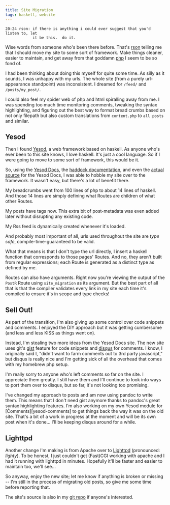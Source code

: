 ```yaml
---
title: Site Migration
tags: haskell, website
---
```


    20:24 rson: if there is anything i could ever suggest that you'd listen to, let
                it be this.  do it.

Wise words from someone who's been there before. That's [rson][] telling 
me that I should move my site to some sort of framework. Make things 
cleaner, easier to maintain, and get away from that goddamn [php][] I 
seem to be so fond of.

I had been thinking about doing this myself for quite some time. As 
silly as it sounds, I was unhappy with my urls. The whole site (from a 
purely url-appearance standpoint) was inconsistent. I dreamed for 
`/feed/` and `/posts/my_post/`.

I could also feel my spider web of php and html spiralling away from me. 
I was spending too much time monitoring comments, tweaking the syntax 
highlighting, and figuring out the best way to format bread crumbs based 
on not only filepath but also custom translations from `content.php` to 
`all posts` and similar.

## Yesod

Then I found [Yesod][yesod-docs], a web framework based on haskell. As 
anyone who's ever been to this site knows, I love haskell. It's just a 
cool language. So if I were going to move to some sort of framework, 
this would be it.

So, using the [Yesod Docs][yesod-docs], the [haddock 
documentation][haddocks], and even the [actual source][docs-source] for 
the Yesod Docs, I was able to hobble my site over to the framework. It 
wasn't easy, but there's a lot of benefit there.

My breadcrumbs went from 100 lines of php to about 14 lines of haskell. 
And those 14 lines are simply defining what Routes are children of what 
other Routes.

My posts have tags now. This extra bit of post-metadata was even added 
later without disrupting any existing code.

My Rss feed is dynamically created whenever it's loaded.

And probably most important of all, urls used throughout the site are 
*type safe*, compile-time-guaranteed to be valid.

What that means is that I don't type the url directly, I insert a 
haskell function that corresponds to those pages' Routes. And no, they 
aren't built from regular expressions; each Route is generated as a 
distinct type as defined by me.

Routes can also have arguments. Right now you're viewing the output of 
the `PostR` Route using `site_migration` as its argument. But the best 
part of all that is that the compiler validates every link in my site 
each time it's compiled to ensure it's in scope and type checks!

## Sell Out!

As part of the transition, I'm also giving up some control over code 
snippets and comments. I enjoyed the DIY approach but it was getting 
cumbersome (and less and less KISS as things went on).

Instead, I'm stealing two more ideas from the Yesod Docs site. The new 
site uses git's [gist][] feature for code snippets and [disqus][] for 
comments. I know, I originally said I, "didn't want to farm comments out 
to 3rd party javascript," but disqus is really nice and I'm getting sick 
of all the overhead that comes with my homebrew php setup.

I'm really sorry to anyone who's left comments so far on the site.  I 
appreciate them greatly. I still have them and I'll continue to look 
into ways to port them over to disqus, but so far, it's not looking too 
promising.

<div class="well">
I've changed my approach to posts and am now using pandoc to write them. 
This means that I don't need gist anymore thanks to pandoc's great 
syntax highlighting features. I'm also working on my own Yesod module 
for [Comments][yesod-comments] to get things back the way it was on the 
old site. That's a bit of a work in progress at the moment and will be 
its own post when it's done... I'll be keeping disqus around for a 
while.
</div>

## Lighttpd

Another change I'm making is from Apache over to [Lighttpd][lighttpd] 
(pronounced: *lighty*). To be honest, I just couldn't get (Fast)CGI 
working with apache and I had it running with lighttpd in minutes. 
Hopefully it'll be faster and easier to maintain too, we'll see...

So anyway, enjoy the new site; let me know if anything is broken or 
missing -- I'm still in the process of migrating old posts, so give me 
some time before reporting that.

The site's source is also in my [git repo][site-source] if anyone's 
interested.

[rson]: http://rsontech.net                    "rson tech"
[php]:  http://arch.har-ikkje.net/gfx/php.jpeg "de-motivational php"

[yesod-docs]:  http://www.yesodweb.com/                 "yesod docs"
[haddocks]:    http://hackage.haskell.org/package/yesod "yesod haddocks"
[docs-source]: http://github.com/snoyberg/yesoddocs     "yesoddocs source code"

[recent posts]: /#Recent_Posts "recent posts"
[all posts]:    /posts/        "all posts"
[all tags]:     /tags/         "all tags"

[gist]:   http://gist.github.com/ "gist on github"
[disqus]: http://disqus.com       "disqus"

[yesod-comments]: http://github.com/pbrisbin/yesod-comments "yesod comments"
[lighttpd]:       http://www.lighttpd.net/                  "lighttpd"
[site-source]:    http://github.com/pbrisbin/devsite        "devsite on github"
